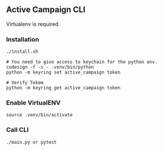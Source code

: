 ## Active Campaign CLI

Virtualenv is required.

### Installation

```commandline
./install.sh 

# You need to give access to keychain for the python env.
codesign -f -s - .venv/bin/python
python -m keyring set active_campaign token

# Verify Tokem
python -m keyring get active_campaign token

```
### Enable VirtualENV
```commandline
source .venv/bin/activate
```

### Call CLI
```commandline
./main.py or pytest
```